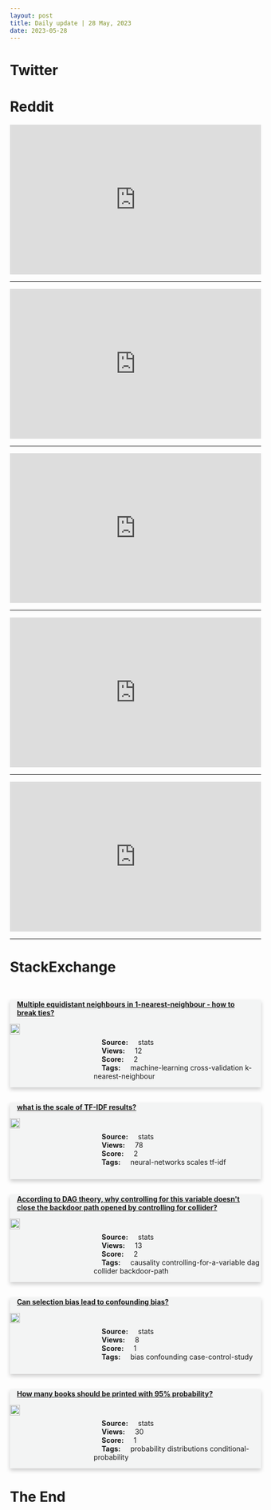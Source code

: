 ```yaml
---
layout: post
title: Daily update | 28 May, 2023
date: 2023-05-28
---
```


<script async src="https://platform.twitter.com/widgets.js" charset="utf-8"></script>


<script src='https://storage.ko-fi.com/cdn/scripts/overlay-widget.js'></script>
<script>
  kofiWidgetOverlay.draw('themldojo', {
    'type': 'floating-chat',
    'floating-chat.donateButton.text': 'Support me',
    'floating-chat.donateButton.background-color': '#f45d22',
    'floating-chat.donateButton.text-color': '#fff'
  });
</script>

# Twitter 

<blockquote class="twitter-tweet"><a href="https://twitter.com/nntaleb/status/1662483226760183811"></a></blockquote>

<blockquote class="twitter-tweet"><a href="https://twitter.com/pbhushan1/status/1662442024824631297"></a></blockquote>

<blockquote class="twitter-tweet"><a href="https://twitter.com/Mar3_AI/status/1662398245551890432"></a></blockquote>

<blockquote class="twitter-tweet"><a href="https://twitter.com/clcoding/status/1662505689309167621"></a></blockquote>

<blockquote class="twitter-tweet"><a href="https://twitter.com/CryptoEntj/status/1662447215678312449"></a></blockquote>

<blockquote class="twitter-tweet"><a href="https://twitter.com/ylecun/status/1662375684612685825"></a></blockquote>

<blockquote class="twitter-tweet"><a href="https://twitter.com/ylecun/status/1662388158250508288"></a></blockquote>

<blockquote class="twitter-tweet"><a href="https://twitter.com/ylecun/status/1662392952704888832"></a></blockquote>

<blockquote class="twitter-tweet"><a href="https://twitter.com/ylecun/status/1662384884449521664"></a></blockquote>

<blockquote class="twitter-tweet"><a href="https://twitter.com/stanfordnlp/status/1662292537779036161"></a></blockquote>

# Reddit 

<iframe id="reddit-embed" src="https://www.redditmedia.com/r/datascience/comments/13t8q2x/minimum_7_years_exp_the_field_and_expertise_in?ref_source=embed&amp;ref=share&amp;embed=true" sandbox="allow-scripts allow-same-origin allow-popups" style="border: none;" height="300" width="100%" scrolling="yes"></iframe>
<hr style="width:100%;text-align:left;margin-left:0">
<iframe id="reddit-embed" src="https://www.redditmedia.com/r/MachineLearning/comments/13t83xv/r_improving_factuality_and_reasoning_in_language?ref_source=embed&amp;ref=share&amp;embed=true" sandbox="allow-scripts allow-same-origin allow-popups" style="border: none;" height="300" width="100%" scrolling="yes"></iframe>
<hr style="width:100%;text-align:left;margin-left:0">
<iframe id="reddit-embed" src="https://www.redditmedia.com/r/dataengineering/comments/13tffsk/company_wanted_both_databricks_and_snowflake_so?ref_source=embed&amp;ref=share&amp;embed=true" sandbox="allow-scripts allow-same-origin allow-popups" style="border: none;" height="300" width="100%" scrolling="yes"></iframe>
<hr style="width:100%;text-align:left;margin-left:0">
<iframe id="reddit-embed" src="https://www.redditmedia.com/r/dataengineering/comments/13sz9ob/take_a_job_for_less_pay_that_is_way_better_for_my?ref_source=embed&amp;ref=share&amp;embed=true" sandbox="allow-scripts allow-same-origin allow-popups" style="border: none;" height="300" width="100%" scrolling="yes"></iframe>
<hr style="width:100%;text-align:left;margin-left:0">
<iframe id="reddit-embed" src="https://www.redditmedia.com/r/MachineLearning/comments/13t291u/d_is_gnn_or_large_graph_model_promising_for_an?ref_source=embed&amp;ref=share&amp;embed=true" sandbox="allow-scripts allow-same-origin allow-popups" style="border: none;" height="300" width="100%" scrolling="yes"></iframe>
<hr style="width:100%;text-align:left;margin-left:0">

<style>
.card {
box-shadow: 0 4px 8px 0 rgba(0,0,0,0.2);
transition: 0.3s;
width: 100%;
background-color: #F3F4F4;
}
p{
    margin-left:  3em;
    padding-top: 1em;
}
.part2{
    display: grid;
    grid-template-columns: 1fr 3fr;
}
h4{
    margin: 1em;
}

.card:hover {
box-shadow: 0 8px 16px 0 rgba(0,0,0,0.2);
}
b {
padding: 2px 16px;
}
</style>
  
# StackExchange 


  <br>
  <div class="card">
  <h4><a href='https://stats.stackexchange.com/questions/617066/multiple-equidistant-neighbours-in-1-nearest-neighbour-how-to-break-ties'>Multiple equidistant neighbours in 1-nearest-neighbour - how to break ties?</a></h4> 
  <div class="part2">
      <img src="https://cdn.sstatic.net/Sites/stats/Img/apple-touch-icon@2.png?v=344f57aa10cc" alt="Img missing!" style="width:40%">
      <p><b>Source:</b> stats<br><b>Views:</b> 12<br><b>Score:</b> 2<br><b>Tags:</b> <span class="badge badge-dark">machine-learning</span> <span class="badge badge-dark">cross-validation</span> <span class="badge badge-dark">k-nearest-neighbour</span></p> 
  </div>
  </div>
      
  <br>
  <div class="card">
  <h4><a href='https://stats.stackexchange.com/questions/617054/what-is-the-scale-of-tf-idf-results'>what is the scale of TF-IDF results?</a></h4> 
  <div class="part2">
      <img src="https://cdn.sstatic.net/Sites/stats/Img/apple-touch-icon@2.png?v=344f57aa10cc" alt="Img missing!" style="width:40%">
      <p><b>Source:</b> stats<br><b>Views:</b> 78<br><b>Score:</b> 2<br><b>Tags:</b> <span class="badge badge-dark">neural-networks</span> <span class="badge badge-dark">scales</span> <span class="badge badge-dark">tf-idf</span></p> 
  </div>
  </div>
      
  <br>
  <div class="card">
  <h4><a href='https://stats.stackexchange.com/questions/617046/according-to-dag-theory-why-controlling-for-this-variable-doesnt-close-the-bac'>According to DAG theory, why controlling for this variable doesn&#39;t close the backdoor path opened by controlling for collider?</a></h4> 
  <div class="part2">
      <img src="https://cdn.sstatic.net/Sites/stats/Img/apple-touch-icon@2.png?v=344f57aa10cc" alt="Img missing!" style="width:40%">
      <p><b>Source:</b> stats<br><b>Views:</b> 13<br><b>Score:</b> 2<br><b>Tags:</b> <span class="badge badge-dark">causality</span> <span class="badge badge-dark">controlling-for-a-variable</span> <span class="badge badge-dark">dag</span> <span class="badge badge-dark">collider</span> <span class="badge badge-dark">backdoor-path</span></p> 
  </div>
  </div>
      
  <br>
  <div class="card">
  <h4><a href='https://stats.stackexchange.com/questions/617087/can-selection-bias-lead-to-confounding-bias'>Can selection bias lead to confounding bias?</a></h4> 
  <div class="part2">
      <img src="https://cdn.sstatic.net/Sites/stats/Img/apple-touch-icon@2.png?v=344f57aa10cc" alt="Img missing!" style="width:40%">
      <p><b>Source:</b> stats<br><b>Views:</b> 8<br><b>Score:</b> 1<br><b>Tags:</b> <span class="badge badge-dark">bias</span> <span class="badge badge-dark">confounding</span> <span class="badge badge-dark">case-control-study</span></p> 
  </div>
  </div>
      
  <br>
  <div class="card">
  <h4><a href='https://stats.stackexchange.com/questions/617073/how-many-books-should-be-printed-with-95-probability'>How many books should be printed with 95% probability?</a></h4> 
  <div class="part2">
      <img src="https://cdn.sstatic.net/Sites/stats/Img/apple-touch-icon@2.png?v=344f57aa10cc" alt="Img missing!" style="width:40%">
      <p><b>Source:</b> stats<br><b>Views:</b> 30<br><b>Score:</b> 1<br><b>Tags:</b> <span class="badge badge-dark">probability</span> <span class="badge badge-dark">distributions</span> <span class="badge badge-dark">conditional-probability</span></p> 
  </div>
  </div>
      
# The End